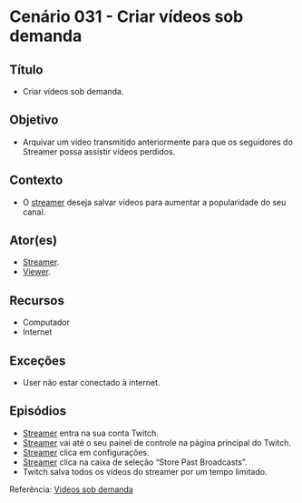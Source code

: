 # Cenário 031 - Criar vídeos sob demanda

## Título
* Criar vídeos sob demanda.

## Objetivo
* Arquivar um vídeo transmitido anteriormente para que os seguidores do Streamer possa assistir vídeos perdidos.

## Contexto
* O [streamer](Streamer) deseja salvar vídeos para aumentar a popularidade do seu canal.

## Ator(es)
* [Streamer](Streamer).
* [Viewer](Viewer).

## Recursos
* Computador
* Internet

## Exceções
* User não estar conectado à internet.

## Episódios
* [Streamer](Streamer)  entra na sua conta Twitch.
* [Streamer](Streamer) vai até o seu painel de controle na página principal do Twitch.
* [Streamer](Streamer) clica em configurações.
* [Streamer](Streamer) clica na caixa de seleção “Store Past Broadcasts”.
* Twitch salva todos os vídeos do streamer por um tempo limitado.

Referência: [Videos sob demanda](https://help.twitch.tv/customer/pt_br/portal/articles/1575302-v%C3%ADdeos-sob-demanda)
